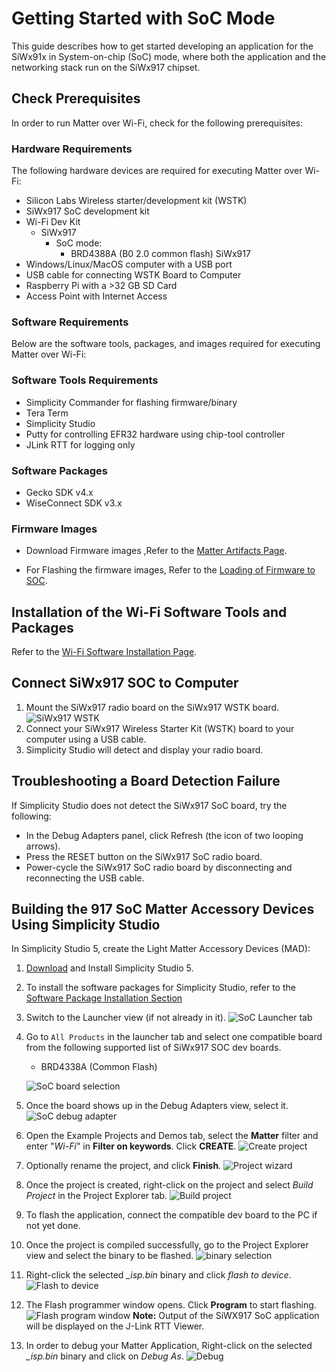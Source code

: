 # Getting Started with SoC Mode

This guide describes how to get started developing an application for the SiWx91x in System-on-chip (SoC) mode, where both the application and the networking stack run on the SiWx917 chipset.

## Check Prerequisites

In order to run Matter over Wi-Fi, check for the following prerequisites:

### Hardware Requirements

The following hardware devices are required for executing Matter over Wi-Fi:

- Silicon Labs Wireless starter/development kit (WSTK)
- SiWx917 SoC development kit
- Wi-Fi Dev Kit
  - SiWx917
    - SoC mode:
      - BRD4388A (B0 2.0 common flash)
             SiWx917
- Windows/Linux/MacOS computer with a USB port
- USB cable for connecting WSTK Board to Computer
- Raspberry Pi with a >32 GB SD Card
- Access Point with Internet Access

### Software Requirements

Below are the software tools, packages, and images required for executing Matter over Wi-Fi:

### Software Tools Requirements

- Simplicity Commander for flashing firmware/binary
- Tera Term
- Simplicity Studio
- Putty for controlling EFR32 hardware using chip-tool controller
- JLink RTT for logging only

### Software Packages

- Gecko SDK v4.x
- WiseConnect SDK v3.x

### Firmware Images

- Download Firmware images ,Refer to the [Matter Artifacts Page](/matter/<docspace-docleaf-version>/matter-prerequisites/matter-artifacts#siwx917-firmware-for-siwx917-soc).

- For Flashing the firmware images, Refer to the [Loading of Firmware to SOC](/matter/<docspace-docleaf-version>/matter-wifi-run-demo/loading-firmware-for-ncp-and-soc-boards).

## Installation of the Wi-Fi Software Tools and Packages

Refer to the [Wi-Fi Software Installation Page](./software-installation).

## Connect SiWx917 SOC to Computer

1. Mount the SiWx917 radio board on the SiWx917 WSTK board.
![SiWx917 WSTK](./images/mount-soc.png)
2. Connect your SiWx917 Wireless Starter Kit (WSTK) board to your computer using a USB cable.
3. Simplicity Studio will detect and display your radio board.

## Troubleshooting a Board Detection Failure

If Simplicity Studio does not detect the SiWx917 SoC board, try the following:

- In the Debug Adapters panel, click Refresh (the icon of two looping arrows).
- Press the RESET button on the SiWx917 SoC radio board.
- Power-cycle the SiWx917 SoC radio board by disconnecting and reconnecting the USB cable.

## Building the 917 SoC Matter Accessory Devices Using Simplicity Studio

In Simplicity Studio 5, create the Light Matter Accessory Devices (MAD):

1. [Download](https://www.silabs.com/developers/simplicity-studio) and Install Simplicity Studio 5.
2. To install the software packages for Simplicity Studio, refer to the [Software Package Installation Section](/matter/<docspace-docleaf-version>/matter-wifi-getting-started-example/software-installation#installation-of-software-packages)

3. Switch to the Launcher view (if not already in it).
![SoC Launcher tab](./images/SiWx917-soc-launcer-tab.png)

4. Go to `All Products` in the launcher tab and select one compatible board from the following supported list of SiWx917 SOC dev boards.

   - BRD4338A (Common Flash)

   ![SoC board selection](./images/SiWx917-soc-board-selection.png)

5. Once the board shows up in the Debug Adapters view, select it.
![SoC debug adapter](./images/SiWx917-soc-debug-adapter.png)

6. Open the Example Projects and Demos tab, select the **Matter** filter and enter "*Wi-Fi*" in **Filter on keywords**. Click **CREATE**.
![Create project](./images/SiWx917-soc-create-wifi-projects.png)

7. Optionally rename the project, and click **Finish**.
![Project wizard](./images/SiWx917-soc-project-wizard.png)

8. Once the project is created, right-click on the project and select *Build Project* in the Project Explorer tab.
![Build project](./images/SiWx917-soc-build-wifi-project.png)

9. To flash the application, connect the compatible dev board to the PC if not yet done.
10. Once the project is compiled successfully, go to the Project Explorer view and select the binary to be flashed.
![binary selection](./images/SiWx917-soc-isp-binary-selection.png)

11. Right-click the selected *_isp.bin* binary and click *flash to device*.
![Flash to device](./images/SiWx917-soc-flash-todevice.png)

12. The Flash programmer window opens. Click **Program** to start flashing.
![Flash program window](./images/SiWx917-soc-flash-program.png)
   **Note:** Output of the SiWX917 SoC application will be displayed on the J-Link RTT Viewer.

13. In order to debug your Matter Application, Right-click on the selected *_isp.bin* binary and click on *Debug As*.
![Debug](./images/SiWx917-soc-debug.png)